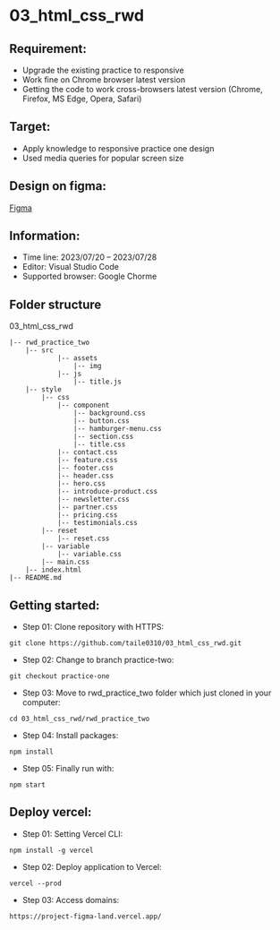 # 03_html_css_rwd

## Requirement:

- Upgrade the existing practice to responsive
- Work fine on Chrome browser latest version
- Getting the code to work cross-browsers latest version (Chrome, Firefox, MS Edge, Opera, Safari)

## Target:

- Apply knowledge to responsive practice one design
- Used media queries for popular screen size

## Design on figma:

[Figma](<https://www.figma.com/file/o9jGyydheYiDyeoGn5t0uQ/converter---figma-landing-page-(Community)-(Copy)?node-id=67%3A8023&mode=dev>)

## Information:

- Time line: 2023/07/20 – 2023/07/28
- Editor: Visual Studio Code
- Supported browser: Google Chorme

## Folder structure

03_html_css_rwd

```
|-- rwd_practice_two
    |-- src
            |-- assets
                |-- img
            |-- js
                |-- title.js
    |-- style
        |-- css
            |-- component
                |-- background.css
                |-- button.css
                |-- hamburger-menu.css
                |-- section.css
                |-- title.css
            |-- contact.css
            |-- feature.css
            |-- footer.css
            |-- header.css
            |-- hero.css
            |-- introduce-product.css
            |-- newsletter.css
            |-- partner.css
            |-- pricing.css
            |-- testimonials.css
        |-- reset
            |-- reset.css
        |-- variable
            |-- variable.css
        |-- main.css
    |-- index.html
|-- README.md
```

## Getting started:

- Step 01: Clone repository with HTTPS:

```
git clone https://github.com/taile0310/03_html_css_rwd.git
```

- Step 02: Change to branch practice-two:

```
git checkout practice-one
```

- Step 03: Move to rwd_practice_two folder which just cloned in your computer:

```
cd 03_html_css_rwd/rwd_practice_two
```

- Step 04: Install packages:

```
npm install
```

- Step 05: Finally run with:

```
npm start
```

## Deploy vercel:

- Step 01: Setting Vercel CLI:

```
npm install -g vercel
```

- Step 02: Deploy application to Vercel:

```
vercel --prod
```

- Step 03: Access domains:

```
https://project-figma-land.vercel.app/
```
